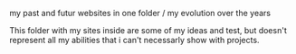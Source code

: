 my past and futur websites in one folder / my evolution over the years

This folder with my sites inside are some of my ideas and test, but doesn't represent all my abilities that i can't necessarly show with projects.

